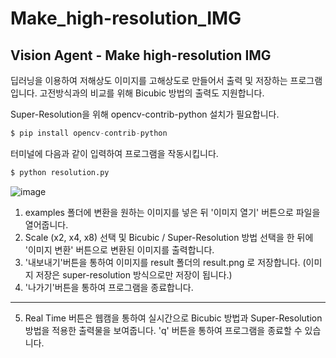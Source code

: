 # Make_high-resolution_IMG
Vision Agent - Make high-resolution IMG
---
딥러닝을 이용하여 저해상도 이미지를 고해상도로 만들어서 출력 및 저장하는 프로그램입니다.
고전방식과의 비교를 위해 Bicubic 방법의 출력도 지원합니다.

Super-Resolution을 위해 opencv-contrib-python 설치가 필요합니다.
```python
$ pip install opencv-contrib-python
```

터미널에 다음과 같이 입력하여 프로그램을 작동시킵니다.
```python
$ python resolution.py
```
![image](https://github.com/star77sa/Make_high-resolution_IMG/assets/73769046/d2b646e9-014e-432f-ad40-9fc5328fb326)



1. examples 폴더에 변환을 원하는 이미지를 넣은 뒤 '이미지 열기' 버튼으로 파일을 열어줍니다.
2. Scale (x2, x4, x8) 선택 및 Bicubic / Super-Resolution 방법 선택을 한 뒤에 '이미지 변환' 버튼으로 변환된 이미지를 출력합니다.
3. '내보내기'버튼을 통하여 이미지를 result 폴더의 result.png 로 저장합니다. (이미지 저장은 super-resolution 방식으로만 저장이 됩니다.)
4. '나가기'버튼을 통하여 프로그램을 종료합니다.
---
5. Real Time 버튼은 웹캠을 통하여 실시간으로 Bicubic 방법과 Super-Resolution 방법을 적용한 출력물을 보여줍니다. 'q' 버튼을 통하여 프로그램을 종료할 수 있습니다.
